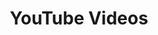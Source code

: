 ---
layout: chapter
title: YouTube Videos
slides:

  - class: title-slide
    content: |

      # YouTube Videos
      _Embedding YouTube videos in your page_


  - content: |

      ## Videos

      Last up, a YouTube video!

      Create another section as usual, but this time copy in the "Embed" code for a video from YouTube.

      ```html
      <section class="videos">

          <h2>Videos</h2>

          <!-- Paste embed code here -->

      </section>
      ```

      - Find a video you like
      - Click "Share", then click "Embed"
      - Copy the code, and use it in your site!

    notes: |
        Add in a video section too, and include a few YouTube videos.


  



  - content: |

      ![Thumbs Up!]([[BASE_URL]]/theme/assets/images/thumbs-up.svg){: height="200" }

      ## YouTube Videos: Complete!

      Great, now we can add in some navigation...

      [Take me to the next chapter!](menu-bar.html)


    notes: |

      Great! Now that we know the basics, let's get started on our own projects.



---